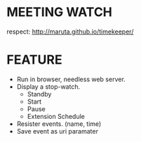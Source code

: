# MEETING WATCH

respect: http://maruta.github.io/timekeeper/

# FEATURE

* Run in browser, needless web server.
* Display a stop-watch.
   * Standby
   * Start
   * Pause
   * Extension Schedule
* Resister events. (name, time)
* Save event as uri paramater
